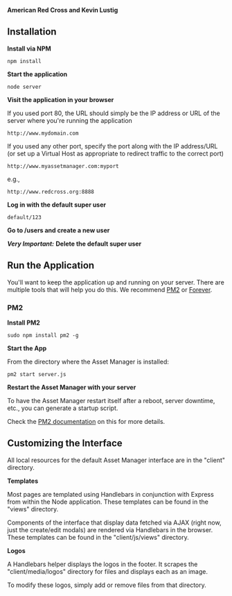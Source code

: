 
**American Red Cross and Kevin Lustig**

## Installation

**Install via NPM**

```console
npm install
```
**Start the application**

```console
node server
```

**Visit the application in your browser**

If you used port 80, the URL should simply be the IP address or URL of the server where you're running the application

```console
http://www.mydomain.com
```

If you used any other port, specify the port along with the IP address/URL (or set up a Virtual Host as appropriate to redirect traffic to the correct port)

```console
http://www.myassetmanager.com:myport
```

e.g.,

```console
http://www.redcross.org:8888
```

**Log in with the default super user**

```console
default/123
```

**Go to /users and create a new user**

***Very Important:*** **Delete the default super user**

## Run the Application

You'll want to keep the application up and running on your server. There are multiple tools that will help you do this. We recommend [PM2](https://github.com/Unitech/pm2) or [Forever](https://github.com/foreverjs/forever).

### PM2

**Install PM2**

```console
sudo npm install pm2 -g
```

**Start the App**

From the directory where the Asset Manager is installed:

```console
pm2 start server.js
```

**Restart the Asset Manager with your server**

To have the Asset Manager restart itself after a reboot, server downtime, etc., you can generate a startup script.

Check the [PM2 documentation](https://github.com/Unitech/pm2#startup-script-generation) on this for more details.

## Customizing the Interface

All local resources for the default Asset Manager interface are in the "client" directory.

**Templates**

Most pages are templated using Handlebars in conjunction with Express from within the Node application. These templates can be found in the "views" directory.

Components of the interface that display data fetched via AJAX (right now, just the create/edit modals) are rendered via Handlebars in the browser. These templates can be found in the "client/js/views" directory.

**Logos**

A Handlebars helper displays the logos in the footer. It scrapes the "client/media/logos" directory for files and displays each as an image.

To modify these logos, simply add or remove files from that directory.
